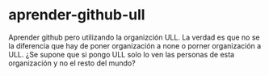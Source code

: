 # aprender-github-ull
 

 Aprender github pero utilizando la organizción ULL. La verdad es que no se la diferencia que hay de poner organización a none o porner organización a ULL. ¿Se supone que si pongo ULL solo lo ven las personas de esta organización y no el resto del mundo?